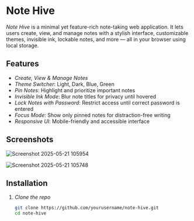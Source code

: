 # Note Hive

*Note Hive* is a minimal yet feature-rich note-taking web application. It lets users create, view, and manage notes with a stylish interface, customizable themes, invisible ink, lockable notes, and more — all in your browser using local storage.

## Features

- *Create, View & Manage Notes*  
- *Theme Switcher*: Light, Dark, Blue, Green
- *Pin Notes*: Highlight and prioritize important notes
- *Invisible Ink Mode*: Blur note titles for privacy until hovered
- *Lock Notes with Password*: Restrict access until correct password is entered
- *Focus Mode*: Show only pinned notes for distraction-free writing
- *Responsive UI*: Mobile-friendly and accessible interface

## Screenshots

![Screenshot 2025-05-21 105954](https://github.com/user-attachments/assets/b2740d4b-7623-4400-9217-c6e447b8736a)

![Screenshot 2025-05-21 105748](https://github.com/user-attachments/assets/983126f9-b4d2-446f-8e8b-d644b290c612)


## Installation

1. *Clone the repo*
   ```bash
   git clone https://github.com/yourusername/note-hive.git
   cd note-hive
